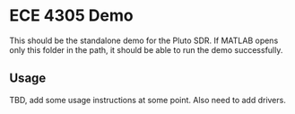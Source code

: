# ECE 4305 Demo

This should be the standalone demo for the Pluto SDR. If MATLAB opens only this
folder in the path, it should be able to run the demo successfully.

## Usage

TBD, add some usage instructions at some point. Also need to add drivers.
